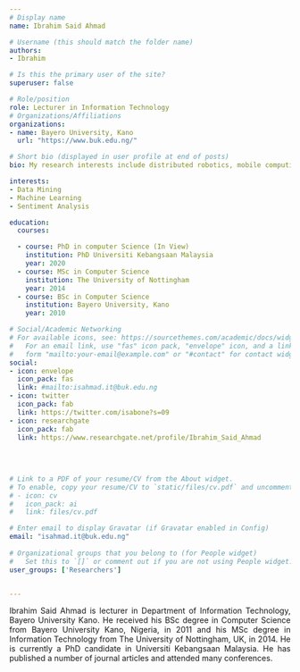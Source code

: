 ```yaml
---
# Display name
name: Ibrahim Said Ahmad

# Username (this should match the folder name)
authors:
- Ibrahim

# Is this the primary user of the site?
superuser: false

# Role/position
role: Lecturer in Information Technology
# Organizations/Affiliations
organizations:
- name: Bayero University, Kano
  url: "https://www.buk.edu.ng/"

# Short bio (displayed in user profile at end of posts)
bio: My research interests include distributed robotics, mobile computing and programmable matter.

interests:
- Data Mining
- Machine Learning
- Sentiment Analysis

education:      
  courses: 

  - course: PhD in computer Science (In View)
    institution: PhD Universiti Kebangsaan Malaysia 
    year: 2020
  - course: MSc in Computer Science
    institution: The University of Nottingham 
    year: 2014
  - course: BSc in Computer Science
    institution: Bayero University, Kano
    year: 2010

# Social/Academic Networking
# For available icons, see: https://sourcethemes.com/academic/docs/widgets/#icons
#   For an email link, use "fas" icon pack, "envelope" icon, and a link in the
#   form "mailto:your-email@example.com" or "#contact" for contact widget.
social:
- icon: envelope
  icon_pack: fas
  link: #mailto:isahmad.it@buk.edu.ng
- icon: twitter  
  icon_pack: fab
  link: https://twitter.com/isabone?s=09
- icon: researchgate
  icon_pack: fab
  link: https://www.researchgate.net/profile/Ibrahim_Said_Ahmad
  
  
  
  
# Link to a PDF of your resume/CV from the About widget.
# To enable, copy your resume/CV to `static/files/cv.pdf` and uncomment the lines below.  
# - icon: cv
#   icon_pack: ai
#   link: files/cv.pdf

# Enter email to display Gravatar (if Gravatar enabled in Config)
email: "isahmad.it@buk.edu.ng"
  
# Organizational groups that you belong to (for People widget)
#   Set this to `[]` or comment out if you are not using People widget.  
user_groups: ['Researchers']


---
```


Ibrahim Said Ahmad is lecturer in Department of Information Technology, Bayero University Kano. He received his BSc degree in Computer Science from Bayero University Kano, Nigeria, in 2011 and his MSc degree in Information Technology from The University of Nottingham, UK, in 2014. He is currently a PhD candidate in Universiti Kebangsaan Malaysia. He has published a number of journal articles and attended many conferences. 

<style>
body {
text-align: justify}
</style>
